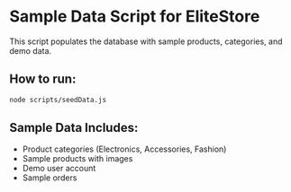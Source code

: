 # Sample Data Script for EliteStore

This script populates the database with sample products, categories, and demo data.

## How to run:
```bash
node scripts/seedData.js
```

## Sample Data Includes:
- Product categories (Electronics, Accessories, Fashion)
- Sample products with images
- Demo user account
- Sample orders
